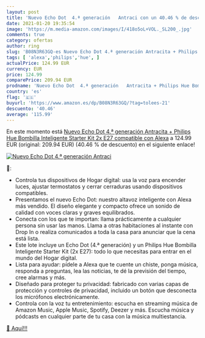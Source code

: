 ```yaml
---
layout: post
title: 'Nuevo Echo Dot  4.ª generación   Antraci con un 40.46 % de descuento'
date: 2021-01-20 19:35:54
image: 'https://m.media-amazon.com/images/I/418o5oL+VOL._SL200_.jpg'
comments: true
category: ofertas
author: ring
slug: 'B08N3R63GQ-es Nuevo Echo Dot 4.ª generación Antracita + Philips Hue...'
tags: [ 'alexa','philips','hue', ]
actualPrice: 124.99 EUR
currency: EUR
price: 124.99
comparePrice: 209.94 EUR
prodname: 'Nuevo Echo Dot  4.ª generación   Antracita + Philips Hue Bombilla Inteligente Starter Kit  2x E27   compatible con Alexa'
country: 'es'
flag: '🇪🇸'
buyurl: 'https://www.amazon.es/dp/B08N3R63GQ/?tag=tolees-21'
descuento: '40.46'
average: '115.99'
---
```


En este momento está [Nuevo Echo Dot  4.ª generación   Antracita + Philips Hue Bombilla Inteligente Starter Kit  2x E27   compatible con Alexa](https://www.amazon.es/dp/B08N3R63GQ/?tag=tolees-21) a 124.99 EUR (original: 209.94 EUR) (40.46 %  de descuento) en el siguiente enlace!

[![Nuevo Echo Dot  4.ª generación   Antraci](https://m.media-amazon.com/images/I/418o5oL+VOL._SL200_.jpg)](https://www.amazon.es/dp/B08N3R63GQ/?tag=tolees-21)

🔎:

- Controla tus dispositivos de Hogar digital: usa la voz para encender luces, ajustar termostatos y cerrar cerraduras usando dispositivos compatibles.
- Presentamos el nuevo Echo Dot: nuestro altavoz inteligente con Alexa más vendido. El diseño elegante y compacto ofrece un sonido de calidad con voces claras y graves equilibrados.
- Conecta con los que te importan: llama prácticamente a cualquier persona sin usar las manos. Llama a otras habitaciones al instante con Drop In o realiza comunicados a toda la casa para anunciar que la cena está lista.
- Este lote incluye un Echo Dot (4.ª generación) y un Philips Hue Bombilla Inteligente Starter Kit (2x E27): todo lo que necesitas para entrar en el mundo del Hogar digital.
- Lista para ayudar: pídele a Alexa que te cuente un chiste, ponga música, responda a preguntas, lea las noticias, te dé la previsión del tiempo, cree alarmas y más.
- Diseñado para proteger tu privacidad: fabricado con varias capas de protección y controles de privacidad, incluido un botón que desconecta los micrófonos electrónicamente.
- Controla con la voz tu entretenimiento: escucha en streaming música de Amazon Music, Apple Music, Spotify, Deezer y más. Escucha música y pódcasts en cualquier parte de tu casa con la música multiestancia.

[🛒 Aquí!!!](https://www.amazon.es/dp/B08N3R63GQ/?tag=tolees-21)
